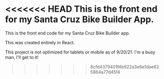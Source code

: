 <<<<<<< HEAD
This is the front end for my Santa Cruz Bike Builder App. 
=======
This is the front end code for my Santa Cruz Bike Builder app. 

This was created entirely in React. 

This project is not optimized for tablets or mobile as of 9/20/21. I'm a busy man, I'll get to it! 
>>>>>>> 8cfd4379401f4b922a3e6e1dae625864a77d45f4
